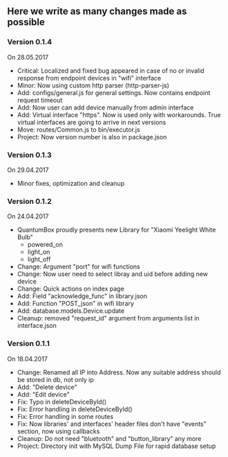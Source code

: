 ## Here we write as many changes made as possible

### Version 0.1.4
On 28.05.2017
* Critical: Localized and fixed bug appeared in case of no or invalid response from endpoint devices in "wifi" interface
* Minor: Now using custom http parser (http-parser-js)
* Add: configs/general.js for general settings. Now contains endpoint request timeout
* Add: Now user can add device manually from admin interface
* Add: Virtual interface "https". Now is used only with workarounds. True virtual interfaces are going to arrive in next versions
* Move: routes/Common.js to bin/executor.js
* Project: Now version number is also in package.json

### Version 0.1.3
On 29.04.2017
* Minor fixes, optimization and cleanup

### Version 0.1.2
On 24.04.2017
* QuantumBox proudly presents new Library for "Xiaomi Yeelight White Bulb"
    * powered_on
    * light_on
    * light_off
* Change: Argument "port" for wifi functions
* Change: Now user need to select libray and uid before adding new device
* Change: Quick actions on index page
* Add: Field "acknowledge_func" in library.json
* Add: Function "POST_json" in wifi library
* Add: database.models.Device.update
* Cleanup: removed "request_id" argument from arguments list in interface.json

### Version 0.1.1 
On 18.04.2017
* Change: Renamed all IP into Address. Now any suitable address should be stored in db, not only ip
* Add: "Delete device"
* Add: "Edit device"
* Fix: Typo in deleteDeviceById()
* Fix: Error handling in deleteDeviceById()
* Fix: Error handling in some routes
* Fix: Now libraries' and interfaces' header files don't have "events" section, now using callbacks
* Cleanup: Do not need "bluetooth" and "button_library" any more
* Project: Directory init with MySQL Dump File for rapid database setup
